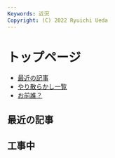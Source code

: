```yaml
---
Keywords: 近況
Copyright: (C) 2022 Ryuichi Ueda
---
```


# トップページ

* [最近の記事](#latest)
* [やり散らかし一覧](#activity)
* [お前誰？](/?page=news)


<div class="row">
    <div class="col-md-12">
        <h2 id="latest">最近の記事</h2>
        <!--TOP10-->
    </div>
    <div class="col-md-12">
      <h2>工事中</h2>
      <link rel="stylesheet" href="https://maxcdn.bootstrapcdn.com/bootstrap/4.0.0-beta/css/bootstrap-treeview.min.css">
      <script src="https://maxcdn.bootstrapcdn.com/bootstrap/4.0.0-beta/js/bootstrap-treeview.min.js"></script>
      <script>
        $('#tree').treeview({
          data: [先頭のノード]
        });
      </script>
      <div id="tree"></div>
      </div>
</div>
